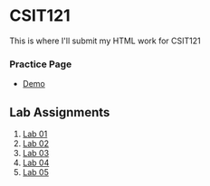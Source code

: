 # CSIT121
This is where I'll submit my HTML work for CSIT121
<h3>Practice Page</h3>
<ul>
  <li><a href="https://db-downing.github.io/CSIT121/practice/demo.html">Demo</a></li>
</ul>
<h2>Lab Assignments</h2>
<ol>
  <li><a href="https://db-downing.github.io/CSIT121/lab01/aboutme.html">Lab 01</a></li>
  <li><a href="https://db-downing.github.io/CSIT121/lab02/HTML_basics.html">Lab 02</a></li>
  <li><a href="https://db-downing.github.io/CSIT121/lab03/index.html">Lab 03</a></li>
  <li><a href="https://db-downing.github.io/CSIT121/lab04/index.html">Lab 04</a></li>
  <li><a href="https://db-downing.github.io/CSIT121/lab05/index.html">Lab 05</a></li>
</ol>
